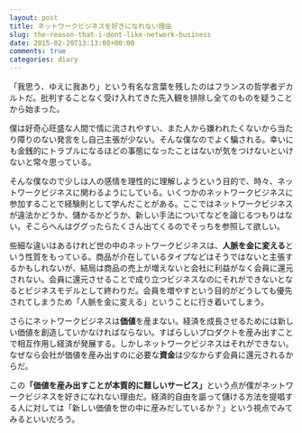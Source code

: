 ```yaml
---
layout: post
title: ネットワークビジネスを好きになれない理由
slug: the-reason-that-i-dont-like-network-business
date: 2015-02-20T13:13:08+00:00
comments: true
categories: diary
---
```


「我思う、ゆえに我あり」という有名な言葉を残したのはフランスの哲学者デカルトだ。批判することなく受け入れてきた先入観を排除し全てのものを疑うことから始まった。

僕は好奇心旺盛な人間で情に流されやすい、また人から嫌われたくないから当たり障りのない発言をし自己主張が少ない。そんな僕なのでよく騙される。幸いにも金銭的にトラブルになるほどの事態になったことはないが気をつけないといけないと常々思っている。

そんな僕なので少しは人の感情を理性的に理解しようという目的で、時々、ネットワークビジネスに関わるようにしている。いくつかのネットワークビジネスに参加することで経験則として学んだことがある。ここではネットワークビジネスが違法かどうか、儲かるかどうか、新しい手法についてなどを論じるつもりはない。そこらへんはググったらたくさん出てくるのでそっちを参照して欲しい。

些細な違いはあるけれど世の中のネットワークビジネスは、<strong>人脈を金に変える</strong>という性質をもっている。商品が介在しているタイプなどはそうではないと主張するかもしれないが、結局は商品の売上が増えないと会社に利益がなく会員に還元されない。会員に還元させることで成り立つビジネスなのにそれができないとなるとビジネスモデルとして終わりだ。会員を増やすという目的がどうしても優先されてしまうため「人脈を金に変える」ということに行き着いてしまう。

さらにネットワークビジネスは<strong>価値</strong>を産まない。経済を成長させるためには新しい価値を創造していかなければならない。すばらしいプロダクトを産み出すことで相互作用し経済が発展する。しかしネットワークビジネスはそれができない。なぜなら会社が価値を産み出すのに必要な<strong>資金</strong>は少なからず会員に還元されるからだ。

この<strong>「価値を産み出すことが本質的に難しいサービス」</strong>という点が僕がネットワークビジネスを好きになれない理由だ。経済的自由を謳って儲ける方法を提唱する人に対しては「新しい価値を世の中に産みだしているか？」という視点でみてみるといいだろう。
